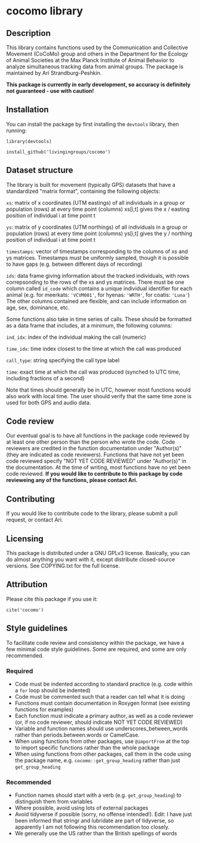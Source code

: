 # cocomo library

## Description

This library contains functions used by the Communication and Collective Movement (CoCoMo) group and others in the Department for the Ecology of Animal Societies at the Max Planck Institute of Animal Behavior to analyze simultaneous tracking data from animal groups. The package is maintained by Ari Strandburg-Peshkin. 

**This package is currently in early development, so accuracy is definitely not guaranteed - use with caution!**

## Installation

You can install the package by first installing the `devtools` library, then running:

`library(devtools)`

`install_github('livingingroups/cocomo')`

## Dataset structure

The library is built for movement (typically GPS) datasets that have a standardized "matrix format", containing the following objects:

`xs`: matrix of x coordinates (UTM eastings) of all individuals in a group or population (rows) at every time point (columns)
xs[i,t] gives the x / easting position of individual i at time point t

`ys`: matrix of y coordinates (UTM northings) of all individuals in a group or population (rows) at every time point (columns)
ys[i,t] gives the y / northing position of individual i at time point t

`timestamps`: vector of timestamps corresponding to the columns of xs and ys matrices. Timestamps must be uniformly sampled, though it is possible to have gaps (e.g. between different days of recording)

`ids`: data frame giving information about the tracked individuals, with rows correpsonding to the rows of the xs and ys matrices. There must be one column called `id_code` which contains a unique individual identifier for each animal (e.g. for meerkats: `'VCVM001'`, for hyenas: `'WRTH'`, for coatis: `'Luna'`) The other columns contained are flexible, and can include information on age, sex, dominance, etc.

Some functions also take in time series of calls. These should be formatted as a data frame that includes, at a minimum, the following columns:

`ind_idx`: index of the individual making the call (numeric)

`time_idx`: time index closest to the time at which the call was produced

`call_type`: string specifying the call type label

`time`: exact time at which the call was produced (synched to UTC time, including fractions of a second)

Note that times should generally be in UTC, however most functions would also work with local time. The user should verify that the same time zone is used for both GPS and audio data.

## Code review

Our eventual goal is to have all functions in the package code reviewed by at least one other person than the person who wrote the code. Code reviewers are credited in the function documentation under "Author(s)" (they are indicated as code reviewers). Functions that have not yet been code reviewed specify "NOT YET CODE REVIEWED" under "Author(s)" in the documentation. At the time of writing, most functions have no yet been code reviewed. **If you would like to contribute to this package by code revieweing any of the functions, please contact Ari.**

## Contributing

If you would like to contribute code to the library, please submit a pull request, or contact Ari. 

## Licensing

This package is distributed under a GNU GPLv3 license. Basically, you can do almost anything you want with it, except distribute closed-source versions. See COPYING.txt for the full license.

## Attribution

Please cite this package if you use it:

`cite('cocomo')`

## Style guidelines

To facilitate code review and consistency within the package, we have a few minimal code style guidelines. Some are required, and some are only recommended.

### Required

- Code must be indented according to standard practice (e.g. code within a `for` loop should be indented)
- Code must be commented such that a reader can tell what it is doing
- Functions must contain documentation in Roxygen format (see existing functions for examples)
- Each function must indicate a primary author, as well as a code reviewer (or, if no code reviewer, should indicate NOT YET CODE REVIEWED)
- Variable and function names should use underscores_between_words rather than periods.between.words or CamelCase.
- When using functions from other packages, use `@importFrom` at the top to import specific functions rather than the whole package
- When using functions from other packages, call them in the code using the package name, e.g. `cocomo::get_group_heading` rather than just `get_group_heading`

### Recommended

- Function names should start with a verb (e.g. `get_group_heading`) to distinguish them from variables
- Where possible, avoid using lots of external packages
- Avoid tidyverse if possible (sorry, no offense intended!). Edit: I have just been informed that stringr and lubridate are part of tidyverse, so apparently I am not following this recommendation too closely.
- We generally use the US rather than the British spellings of words
